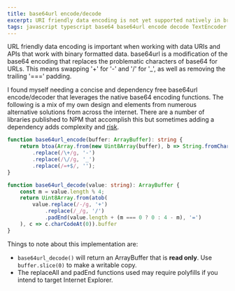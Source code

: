 ```yaml
---
title: base64url encode/decode  
excerpt: URI friendly data encoding is not yet supported natively in browsers  
tags: javascript typescript base64 base64url encode decode TextEncoder
---
```

URL friendly data encoding is important when working with data URIs and APIs that work with binary formatted data.
base64url is a modification of the base64 encoding that replaces the problematic characters of base64 for URLs. This
means swapping '+' for '-' and '/' for '_', as well as removing the trailing '===' padding.

I found myself needing a concise and dependency free base64url encode/decoder that leverages the native base64 encoding
functions. The following is a mix of my own design and elements from numerous alternative solutions from across the
internet. There are a number of libraries published to NPM that accomplish this but sometimes adding a dependency adds
complexity and [risk](https://arstechnica.com/information-technology/2016/03/rage-quit-coder-unpublished-17-lines-of-javascript-and-broke-the-internet/).

```typescript
function base64url_encode(buffer: ArrayBuffer): string {
    return btoa(Array.from(new Uint8Array(buffer), b => String.fromCharCode(b)).join(''))
        .replace(/\+/g, '-')
        .replace(/\//g, '_')
        .replace(/=+$/, '');
}

function base64url_decode(value: string): ArrayBuffer {
    const m = value.length % 4;
    return Uint8Array.from(atob(
        value.replace(/-/g, '+')
            .replace(/_/g, '/')
            .padEnd(value.length + (m === 0 ? 0 : 4 - m), '=')
    ), c => c.charCodeAt(0)).buffer
}
```

Things to note about this implementation are:

- `base64url_decode()` will return an ArrayBuffer that is **read only**. Use `buffer.slice(0)` to make a writable copy.
- The replaceAll and padEnd functions used may require polyfills if you intend to target Internet Explorer.
